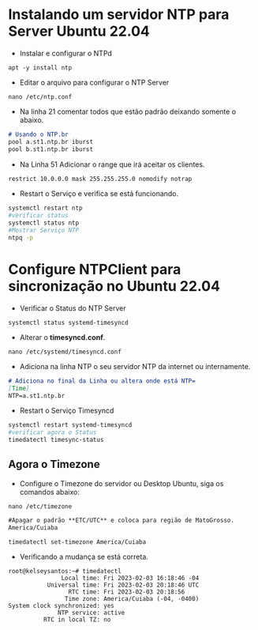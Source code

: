 # Instalando um servidor NTP para Server Ubuntu 22.04
 - Instalar e configurar o NTPd
```
apt -y install ntp
```
 - Editar o arquivo para configurar o NTP Server
```
nano /etc/ntp.conf
```
 - Na linha 21 comentar todos que estão padrão deixando somente o abaixo.
```markdown
# Usando o NTP.br
pool a.st1.ntp.br iburst 
pool b.st1.ntp.br iburst 
```
 - Na Linha 51 Adicionar o range que irá aceitar os clientes.
```markdown
restrict 10.0.0.0 mask 255.255.255.0 nomodify notrap
```
 - Restart o Serviço e verifica se está funcionando.
```sh
systemctl restart ntp
#verificar status
systemctl status ntp
#Mostrar Serviço NTP
ntpq -p
```

# Configure NTPClient para sincronização no Ubuntu 22.04
 - Verificar o Status do NTP Server
```
systemctl status systemd-timesyncd
```
 - Alterar o **timesyncd.conf**.
```
nano /etc/systemd/timesyncd.conf
```
 - Adiciona na linha NTP o seu servidor NTP da internet ou internamente.
```markdown
# Adiciona no final da Linha ou altera onde está NTP=
[Time]
NTP=a.st1.ntp.br
```
 - Restart o Serviço Timesyncd
```sh
systemctl restart systemd-timesyncd
#verificar agora o Status
timedatectl timesync-status
```
## Agora o Timezone
 - Configure o Timezone do servidor ou Desktop Ubuntu, siga os comandos abaixo:
```
nano /etc/timezone
```
```markdown
#Apagar o padrão **ETC/UTC** e coloca para região de MatoGrosso.
America/Cuiaba
```
```
timedatectl set-timezone America/Cuiaba
```
 - Verificando a mudança se está correta.
```
root@kelseysantos:~# timedatectl 
               Local time: Fri 2023-02-03 16:18:46 -04
           Universal time: Fri 2023-02-03 20:18:46 UTC
                 RTC time: Fri 2023-02-03 20:18:56
                Time zone: America/Cuiaba (-04, -0400)
System clock synchronized: yes
              NTP service: active
          RTC in local TZ: no
```